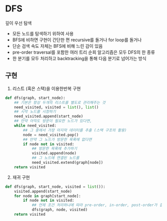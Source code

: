 # DFS

깊이 우선 탐색

- 모든 노드를 탐색하기 위하여 사용
- BFS에 비하면 구현이 간단한 편 recursive를 돌거나 for loop를 돌거나
- 단순 검색 속도 자체는 BFS에 비해 느린 감이 있음
- pre-order traversal를 포함한 여러 트리 순회 알고리즘은 모두 DFS의 한 종류
- 한 분기를 모두 처리하고 backtracking을 통해 다음 분기로 넘어가는 방식

## 구현

1. 리스트 (혹은 스택)을 이용한반복 구현
```python
def dfs(graph, start_node):
    ## 기본은 항상 두개의 리스트를 별도로 관리해주는 것
    need_visited, visited = list(), list()
    ## 시작 노드를 시정하기 
    need_visited.append(start_node)
    ## 만약 아직도 방문이 필요한 노드가 있다면,
    while need_visited: 
        ## 그 중에서 가장 마지막 데이터를 추출 (스택 구조의 활용)
        node = need_visited.pop()
        ## 만약 그 노드가 방문한 목록에 없다면
        if node not in visited:
            ## 방문한 목록에 추가하기 
            visited.append(node)
            ## 그 노드에 연결된 노드를 
            need_visited.extend(graph[node])
    return visited
```

2. 재귀 구현

```python
def dfs(graph, start_node, visited = list()):
    visited.append(start_node)
    for node in graph[start_node]:
        if node not in visited:
            ## 언제 조건 처리하냐에 따라 pre-order, in-order, post-order가 결정됨
            dfs(graph, node, visited)
    return visited
```
